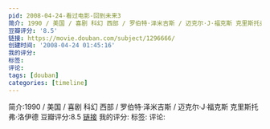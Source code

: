 ```yaml
---
pid: 2008-04-24-看过电影-回到未来3
简介: 1990 / 美国 / 喜剧 科幻 西部 / 罗伯特·泽米吉斯 / 迈克尔·J·福克斯 克里斯托弗·洛伊德
豆瓣评分: '8.5'
链接: https://movie.douban.com/subject/1296666/
创建时间: '2008-04-24 01:45:16'
我的评分:
标签:
评论:
tags: [douban]
categories: [timeline]
---
```

简介:1990 / 美国 / 喜剧 科幻 西部 / 罗伯特·泽米吉斯 / 迈克尔·J·福克斯 克里斯托弗·洛伊德
豆瓣评分:8.5
[链接](https://movie.douban.com/subject/1296666/)
我的评分:
标签:
评论:

